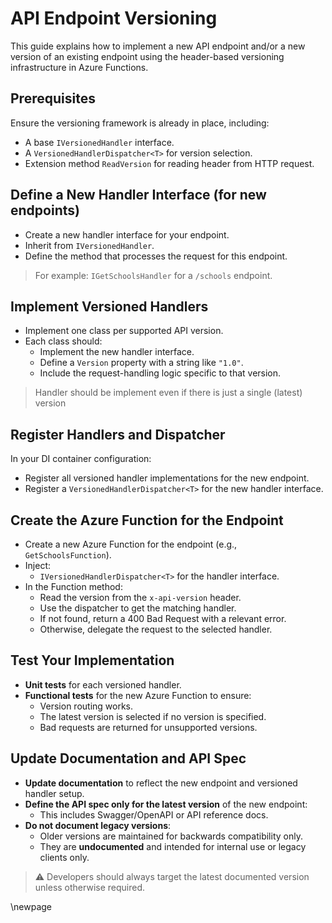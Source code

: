 #  API Endpoint Versioning

This guide explains how to implement a new API endpoint and/or a new version of an existing endpoint using the header-based versioning infrastructure in Azure Functions.

## Prerequisites

Ensure the versioning framework is already in place, including:
- A base `IVersionedHandler` interface.
- A `VersionedHandlerDispatcher<T>` for version selection.
- Extension method `ReadVersion` for reading header from HTTP request.

## Define a New Handler Interface (for new endpoints)

- Create a new handler interface for your endpoint.
- Inherit from `IVersionedHandler`.
- Define the method that processes the request for this endpoint.

> For example: `IGetSchoolsHandler` for a `/schools` endpoint.

## Implement Versioned Handlers

- Implement one class per supported API version.
- Each class should:
    - Implement the new handler interface.
    - Define a `Version` property with a string like `"1.0"`.
    - Include the request-handling logic specific to that version.

> Handler should be implement even if there is just a single (latest) version

## Register Handlers and Dispatcher

In your DI container configuration:

- Register all versioned handler implementations for the new endpoint.
- Register a `VersionedHandlerDispatcher<T>` for the new handler interface.

## Create the Azure Function for the Endpoint

- Create a new Azure Function for the endpoint (e.g., `GetSchoolsFunction`).
- Inject:
    - `IVersionedHandlerDispatcher<T>` for the handler interface.
- In the Function method:
    - Read the version from the `x-api-version` header.
    - Use the dispatcher to get the matching handler.
    - If not found, return a 400 Bad Request with a relevant error.
    - Otherwise, delegate the request to the selected handler.

## Test Your Implementation

- **Unit tests** for each versioned handler.
- **Functional tests** for the new Azure Function to ensure:
    - Version routing works.
    - The latest version is selected if no version is specified.
    - Bad requests are returned for unsupported versions.

## Update Documentation and API Spec

- **Update documentation** to reflect the new endpoint and versioned handler setup.
- **Define the API spec only for the latest version** of the new endpoint:
    - This includes Swagger/OpenAPI or API reference docs.
- **Do not document legacy versions**:
    - Older versions are maintained for backwards compatibility only.
    - They are **undocumented** and intended for internal use or legacy clients only.

> ⚠️ Developers should always target the latest documented version unless otherwise required.

<!-- Leave the rest of this page blank -->
\newpage
